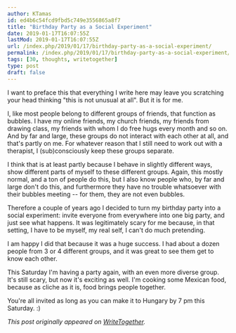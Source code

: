 ```yaml
---
author: KTamas
id: ed4b6c54fcd9fbd5c749e3556865a8f7
title: "Birthday Party as a Social Experiment"
date: 2019-01-17T16:07:55Z
lastMod: 2019-01-17T16:07:55Z
url: /index.php/2019/01/17/birthday-party-as-a-social-experiment/
permalink: /index.php/2019/01/17/birthday-party-as-a-social-experiment/
tags: [30, thoughts, writetogether]
type: post
draft: false
---
```

I want to preface this that everything I write here may leave you scratching your head thinking "this is not unusual at all". But it is for me.

I, like most people belong to different groups of friends, that function as bubbles. I have my online friends, my church friends, my friends from drawing class, my friends with whom I do free hugs every month and so on. And by far and large, these groups do not interact with each other at all, and that's partly on me. For whatever reason that I still need to work out with a therapist, I (sub)consciously keep these groups separate.

I think that is at least partly because I behave in slightly different ways, show different parts of myself to these different groups. Again, this mostly normal, and a ton of people do this, but I also know people who, by far and large don't do this, and furthermore they have no trouble whatsoever with their bubbles meeting -- for them, they are not even bubbles.

Therefore a couple of years ago I decided to turn my birthday party into a social experiment: invite everyone from everywhere into one big party, and just see what happens. It was legitimately scary for me because, in that setting, I have to be myself, my real self, I can't do much pretending. 

I am happy I did that because it was a huge success. I had about a dozen people from 3 or 4 different groups, and it was great to see them get to know each other.

This Saturday I'm having a party again, with an even more diverse group. It's still scary, but now it's exciting as well. I'm cooking some Mexican food, because as cliche as it is, food brings people together.

You're all invited as long as you can make it to Hungary by 7 pm this Saturday. :)

*This post originally appeared on [WriteTogether](https://writetogether.space/posts/5/birthday-party-as-a-social-experiment).*
